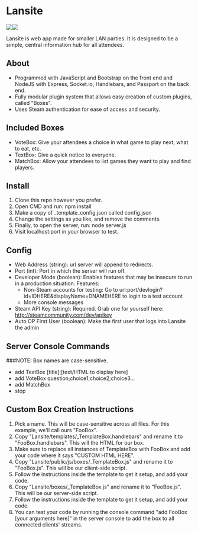 # Lansite

![](https://cdn.pbrd.co/images/1BNblLcH.png)![](https://cdn.pbrd.co/images/1BNcQF84.png)

Lansite is web app made for smaller LAN parties. It is designed to be a simple, central information hub for all attendees.

## About

* Programmed with JavaScript and Bootstrap on the front end and NodeJS with Express, Socket.io, Handlebars, and Passport on the back end.
* Fully modular plugin system that allows easy creation of custom plugins, called "Boxes".
* Uses Steam authentication for ease of access and security.

## Included Boxes
* VoteBox: Give your attendees a choice in what game to play next, what to eat, etc.
* TextBox: Give a quick notice to everyone.
* MatchBox: Allow your attendees to list games they want to play and find players.

## Install
1. Clone this repo however you prefer.
2. Open CMD and run: npm install
3. Make a copy of _template_config.json called config.json
4. Change the settings as you like, and remove the comments.
5. Finally, to open the server, run: node server.js
6. Visit localhost:port in your browser to test.

## Config
* Web Address (string): url server will append to redirects.
* Port (int): Port in which the server will run off.
* Developer Mode (boolean): Enables features that may be insecure to run in a production situation.
  Features:
  * Non-Steam accounts for testing: Go to url:port/devlogin?id=IDHERE&displayName=DNAMEHERE to login to a test account
  * More console messages
* Steam API Key (string): Required. Grab one for yourself here: http://steamcommunity.com/dev/apikey
* Auto OP First User (boolean): Make the first user that logs into Lansite the admin

## Server Console Commands
###NOTE: Box names are case-sensitive.
* add TextBox [title];[text/HTML to display here]
* add VoteBox question;choice1;choice2;choice3...
* add MatchBox
* stop

## Custom Box Creation Instructions
1. Pick a name. This will be case-sensitive across all files. For this example, we'll call ours "FooBox".
2. Copy "Lansite/templates/_TemplateBox.handlebars" and rename it to "FooBox.handlebars". This will the HTML for our box.
3. Make sure to replace all instances of TemplateBox with FooBox and add your code where it says "CUSTOM HTML HERE".
4. Copy "Lansite/public/js/boxes/_TemplateBox.js" and rename it to "FooBox.js". This will be our client-side script.
5. Follow the instructions inside the template to get it setup, and add your code.
6. Copy "Lansite/boxes/_TemplateBox.js" and rename it to "FooBox.js". This will be our server-side script.
7. Follow the instructions inside the template to get it setup, and add your code.
8. You can test your code by running the console command "add FooBox [your arguments here]" in the server console to add the box to all connected clients' streams.
